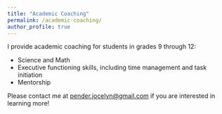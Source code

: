 ```yaml
---
title: "Academic Coaching"
permalink: /academic-coaching/
author_profile: true
---
```


I provide academic coaching for students in grades 9 through 12:


* Science and Math
* Executive functioning skills, including time management and task initiation
* Mentorship


Please contact me at pender.jocelyn@gmail.com if you are interested in learning more!
